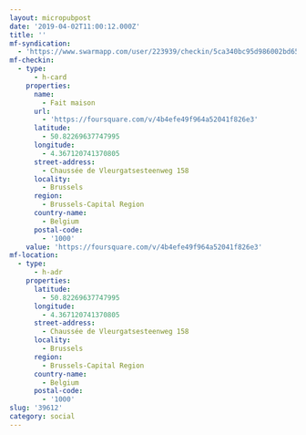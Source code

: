 ```yaml
---
layout: micropubpost
date: '2019-04-02T11:00:12.000Z'
title: ''
mf-syndication:
  - 'https://www.swarmapp.com/user/223939/checkin/5ca340bc95d986002bd65c26'
mf-checkin:
  - type:
      - h-card
    properties:
      name:
        - Fait maison
      url:
        - 'https://foursquare.com/v/4b4efe49f964a52041f826e3'
      latitude:
        - 50.82269637747995
      longitude:
        - 4.367120741370805
      street-address:
        - Chaussée de Vleurgatsesteenweg 158
      locality:
        - Brussels
      region:
        - Brussels-Capital Region
      country-name:
        - Belgium
      postal-code:
        - '1000'
    value: 'https://foursquare.com/v/4b4efe49f964a52041f826e3'
mf-location:
  - type:
      - h-adr
    properties:
      latitude:
        - 50.82269637747995
      longitude:
        - 4.367120741370805
      street-address:
        - Chaussée de Vleurgatsesteenweg 158
      locality:
        - Brussels
      region:
        - Brussels-Capital Region
      country-name:
        - Belgium
      postal-code:
        - '1000'
slug: '39612'
category: social
---
```

